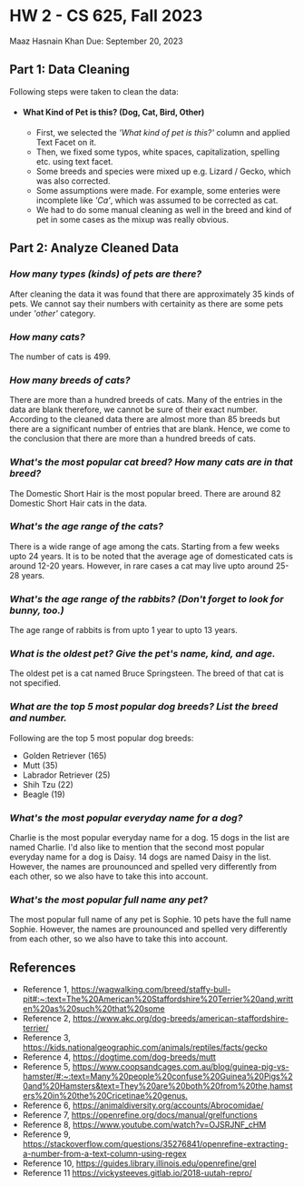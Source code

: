 # HW 2 - CS 625, Fall 2023

Maaz Hasnain Khan 
Due: September 20, 2023

## Part 1: Data Cleaning

Following steps were taken to clean the data:

- #### What Kind of Pet is this? (Dog, Cat, Bird, Other)

    * First, we selected the *'What kind of pet is this?'* column and applied Text Facet on it.
    * Then, we fixed some typos, white spaces, capitalization, spelling etc. using text facet.
    * Some breeds and species were mixed up e.g. Lizard / Gecko, which was also corrected.
    * Some assumptions were made. For example, some enteries were incomplete like *'Ca'*, which was assumed to be corrected as cat.
    * We had to do some manual cleaning as well in the breed and kind of pet in some cases as the mixup was really obvious.

## Part 2: Analyze Cleaned Data

### *How many types (kinds) of pets are there?*

After cleaning the data it was found that there are approximately 35 kinds of pets. We cannot say their numbers with certainity as there are some pets under *'other'* category.

### *How many cats?*

The number of cats is 499.

### *How many breeds of cats?*

There are more than a hundred breeds of cats. Many of the entries in the data are blank therefore, we cannot be sure of their exact number. According to the cleaned data there are almost more than 85 breeds but there are a significant number of entries that are blank. Hence, we come to the conclusion that there are more than a hundred breeds of cats.

### *What's the most popular cat breed? How many cats are in that breed?*

The Domestic Short Hair is the most popular breed. There are around 82 Domestic Short Hair cats in the data.

### *What's the age range of the cats?*

There is a wide range of age among the cats. Starting from a few weeks upto 24 years. It is to be noted that the average age of domesticated cats is around 12-20 years. However, in rare cases a cat may live upto around 25-28 years.

### *What's the age range of the rabbits? (Don't forget to look for bunny, too.)*

The age range of rabbits is from upto 1 year to upto 13 years.

### *What is the oldest pet? Give the pet's name, kind, and age.*

The oldest pet is a cat named Bruce Springsteen. The breed of that cat is not specified.

### *What are the top 5 most popular dog breeds? List the breed and number.*

Following are the top 5 most popular dog breeds:

- Golden Retriever (165)
- Mutt (35)
- Labrador Retriever (25)
- Shih Tzu (22)
- Beagle (19)

### *What's the most popular everyday name for a dog?*

Charlie is the most popular everyday name for a dog. 15 dogs in the list are named Charlie. I'd also like to mention that the second most popular everyday name for a dog is Daisy. 14 dogs are named Daisy in the list. However, the names are prounounced and spelled very differently from each other, so we also have to take this into account.

### *What's the most popular full name any pet?*

The most popular full name of any pet is Sophie. 10 pets have the full name Sophie. However, the names are prounounced and spelled very differently from each other, so we also have to take this into account.

## References

* Reference 1, <https://wagwalking.com/breed/staffy-bull-pit#:~:text=The%20American%20Staffordshire%20Terrier%20and,written%20as%20such%20that%20some>
* Reference 2, <https://www.akc.org/dog-breeds/american-staffordshire-terrier/>
* Reference 3, <https://kids.nationalgeographic.com/animals/reptiles/facts/gecko>
* Reference 4, <https://dogtime.com/dog-breeds/mutt>
* Reference 5, <https://www.coopsandcages.com.au/blog/guinea-pig-vs-hamster/#:~:text=Many%20people%20confuse%20Guinea%20Pigs%20and%20Hamsters&text=They%20are%20both%20from%20the,hamsters%20in%20the%20Cricetinae%20genus.>
* Reference 6, <https://animaldiversity.org/accounts/Abrocomidae/>
* Reference 7, <https://openrefine.org/docs/manual/grelfunctions>
* Reference 8, <https://www.youtube.com/watch?v=OJSRJNF_cHM>
* Reference 9, <https://stackoverflow.com/questions/35276841/openrefine-extracting-a-number-from-a-text-column-using-regex>
* Reference 10, <https://guides.library.illinois.edu/openrefine/grel>
* Reference 11 <https://vickysteeves.gitlab.io/2018-uutah-repro/>